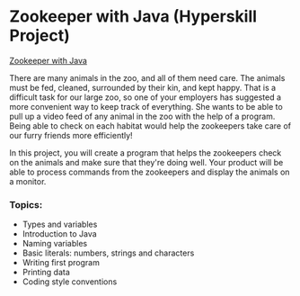 # Zookeeper with Java (Hyperskill Project)
[Zookeeper with Java](https://hyperskill.org/projects/229/)

There are many animals in the zoo, and all of them need care. The animals must be fed, cleaned, surrounded by their kin, and kept happy. That is a difficult task for our large zoo, so one of your employers has suggested a more convenient way to keep track of everything. She wants to be able to pull up a video feed of any animal in the zoo with the help of a program. Being able to check on each habitat would help the zookeepers take care of our furry friends more efficiently!

In this project, you will create a program that helps the zookeepers check on the animals and make sure that they're doing well. Your product will be able to process commands from the zookeepers and display the animals on a monitor.

### Topics:
- Types and variables
- Introduction to Java
- Naming variables
- Basic literals: numbers, strings and characters
- Writing first program
- Printing data 
- Coding style conventions


